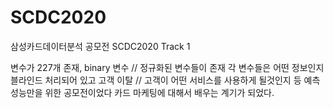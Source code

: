 # SCDC2020
삼성카드데이터분석 공모전 SCDC2020
Track 1

변수가 227개 존재, binary 변수 // 정규화된 변수들이 존재
각 변수들은 어떤 정보인지 블라인드 처리되어 있고
고객 이탈 // 고객이 어떤 서비스를 사용하게 될것인지 등 예측성능만을 위한 공모전이었다
카드 마케팅에 대해서 배우는 계기가 되었다. 
